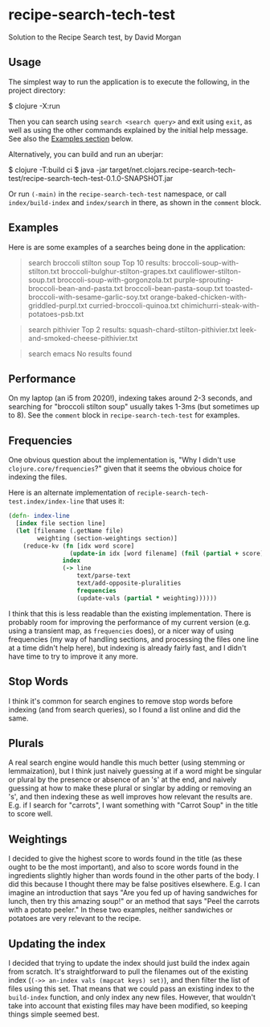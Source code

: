 # recipe-search-tech-test

Solution to the Recipe Search test, by David Morgan

## Usage

The simplest way to run the application is to execute the following, in the project directory:

  $ clojure -X:run

Then you can search using `search <search query>` and exit using `exit`, as well as using the other commands
explained by the initial help message. See also the [Examples section](#Examples) below.

Alternatively, you can build and run an uberjar:

  $ clojure -T:build ci
  $ java -jar target/net.clojars.recipe-search-tech-test/recipe-search-tech-test-0.1.0-SNAPSHOT.jar

Or run `(-main)` in the `recipe-search-tech-test` namespace, or call `index/build-index` and `index/search` in there,
as shown in the `comment` block.

## Examples

Here is are some examples of a searches being done in the application:

  > search broccoli stilton soup
  Top 10 results:
  broccoli-soup-with-stilton.txt
  broccoli-bulghur-stilton-grapes.txt
  cauliflower-stilton-soup.txt
  broccoli-soup-with-gorgonzola.txt
  purple-sprouting-broccoli-bean-and-pasta.txt
  broccoli-bean-pasta-soup.txt
  toasted-broccoli-with-sesame-garlic-soy.txt
  orange-baked-chicken-with-griddled-purpl.txt
  curried-broccoli-quinoa.txt
  chimichurri-steak-with-potatoes-psb.txt

  > search pithivier
  Top 2 results:
  squash-chard-stilton-pithivier.txt
  leek-and-smoked-cheese-pithivier.txt

  > search emacs
  No results found

## Performance

On my laptop (an i5 from 2020!), indexing takes around 2-3 seconds, and searching for "broccoli stilton soup" usually
takes 1-3ms (but sometimes up to 8). See the `comment` block in `recipe-search-tech-test` for examples.

## Frequencies

One obvious question about the implementation is, "Why I didn't use `clojure.core/frequencies`?" given that it seems the
obvious choice for indexing the files.

Here is an alternate implementation of `reciple-search-tech-test.index/index-line` that uses it:

``` clojure
(defn- index-line
  [index file section line]
  (let [filename (.getName file)
        weighting (section-weightings section)]
    (reduce-kv (fn [idx word score]
                 (update-in idx [word filename] (fnil (partial + score) 0)))
               index
               (-> line
                   text/parse-text
                   text/add-opposite-pluralities
                   frequencies
                   (update-vals (partial * weighting))))))
```

I think that this is less readable than the existing implementation. There is probably room for improving the
performance of my current version (e.g. using a transient map, as `frequencies` does), or a nicer way of using
frequencies (my way of handling sections, and processing the files one line at a time didn't help here), but indexing
is already fairly fast, and I didn't have time to try to improve it any more.

## Stop Words

I think it's common for search engines to remove stop words before indexing (and from search queries), so I found a list
online and did the same.

## Plurals

A real search engine would handle this much better (using stemming or lemmaization), but I think just naively guessing
at if a word might be singular or plural by the presence or absence of an 's' at the end, and naively guessing at how to
make these plural or singlar by adding or removing an 's', and then indexing these as well improves how relevant the
results are. E.g. if I search for "carrots", I want something with "Carrot Soup" in the title to score well.

## Weightings

I decided to give the highest score to words found in the title (as these ought to be the most important), and also to
score words found in the ingredients slightly higher than words found in the other parts of the body. I did this because
I thought there may be false positives elsewhere. E.g. I can imagine an introduction that says "Are you fed up of having
sandwiches for lunch, then try this amazing soup!" or an method that says "Peel the carrots with a potato peeler." In
these two examples, neither sandwiches or potatoes are very relevant to the recipe.

## Updating the index
I decided that trying to update the index should just build the index again from scratch. It's straightforward to pull
the filenames out of the existing index (`(->> an-index vals (mapcat keys) set)`), and then filter the list of files
using this set. That means that we could pass an existing index to the `build-index` function, and only index any new
files. However, that wouldn't take into account that existing files may have been modified, so keeping things simple
seemed best.

